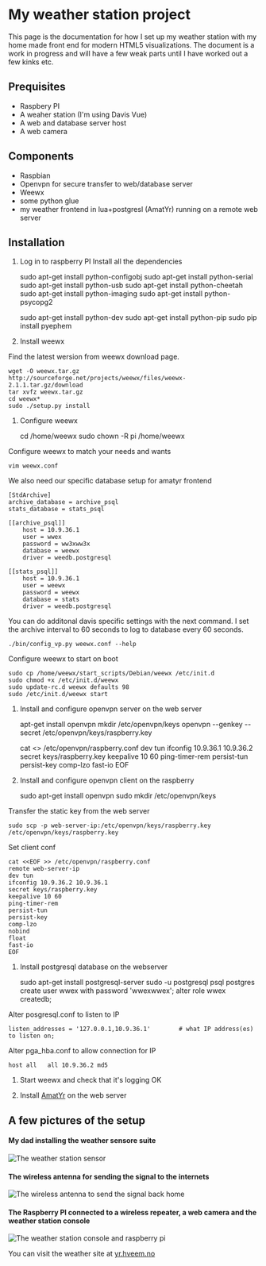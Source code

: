 # My weather station project

This page is the documentation for how I set up my weather station with my home made front end for modern HTML5 visualizations.
The document is a work in progress and will have a few weak parts until I have worked out a few kinks etc.

## Prequisites

*    Raspbery PI
*    A weaher station (I'm using Davis Vue)
*    A web and database server host
*    A web camera

## Components

*   Raspbian
*   Openvpn for secure transfer to web/database server
*   Weewx
*   some python glue
*   my weather frontend in lua+postgresl (AmatYr) running on a remote web server


## Installation


1. Log in to raspberry PI
Install all the dependencies

    sudo apt-get install python-configobj 
    sudo apt-get install python-serial
    sudo apt-get install python-usb 
    sudo apt-get install python-cheetah 
    sudo apt-get install python-imaging 
    sudo apt-get install python-psycopg2

    sudo apt-get install python-dev
    sudo apt-get install python-pip
    sudo pip install pyephem

1. Install weewx

Find the latest wersion from weewx download page.

    wget -O weewx.tar.gz http://sourceforge.net/projects/weewx/files/weewx-2.1.1.tar.gz/download
    tar xvfz weewx.tar.gz
    cd weewx*
    sudo ./setup.py install

1. Configure weewx

    cd /home/weewx
    sudo chown -R pi /home/weewx 


Configure weewx to match your needs and wants

    vim weewx.conf

We also need our specific database setup for amatyr frontend

    [StdArchive]
    archive_database = archive_psql
    stats_database = stats_psql

    [[archive_psql]]
        host = 10.9.36.1
        user = wwex
        password = ww3xww3x
        database = weewx
        driver = weedb.postgresql

    [[stats_psql]]
        host = 10.9.36.1
        user = weewx
        password = weewx
        database = stats
        driver = weedb.postgresql





You can do additonal davis specific settings with the next command.
I set the archive interval to 60 seconds to log to database every 60 seconds.

    ./bin/config_vp.py weewx.conf --help


Configure weewx to start on boot

    sudo cp /home/weewx/start_scripts/Debian/weewx /etc/init.d 
    sudo chmod +x /etc/init.d/weewx 
    sudo update-rc.d weewx defaults 98 
    sudo /etc/init.d/weewx start



1. Install and configure openvpn server on the web server

    apt-get install openvpn
    mkdir /etc/openvpn/keys
    openvpn --genkey --secret /etc/openvpn/keys/raspberry.key

    cat <<EOF >> /etc/openvpn/raspberry.conf
    dev tun
    ifconfig 10.9.36.1 10.9.36.2
    secret keys/raspberry.key
    keepalive 10 60
    ping-timer-rem
    persist-tun
    persist-key
    comp-lzo
    fast-io
    EOF

1. Install and configure openvpn client on the raspberry

    sudo apt-get install openvpn
    sudo mkdir /etc/openvpn/keys

Transfer the static key from the web server

    sudo scp -p web-server-ip:/etc/openvpn/keys/raspberry.key /etc/openvpn/keys/raspberry.key

Set client conf

    cat <<EOF >> /etc/openvpn/raspberry.conf
    remote web-server-ip
    dev tun
    ifconfig 10.9.36.2 10.9.36.1
    secret keys/raspberry.key
    keepalive 10 60
    ping-timer-rem
    persist-tun
    persist-key
    comp-lzo
    nobind
    float
    fast-io
    EOF

1. Install postgresql database on the webserver

    sudo apt-get install postgresql-server
    sudo -u postgresql psql postgres
    create user wwex with password 'wwexwwex';
    alter role wwex createdb;

Alter posgresql.conf to listen to IP
    
    listen_addresses = '127.0.0.1,10.9.36.1'        # what IP address(es) to listen on;

Alter pga_hba.conf to allow connection for IP

    host all   all 10.9.36.2 md5

1. Start weewx and check that it's logging OK

1. Install [AmatYr](http://github.com/torhve/amatyr) on the web server

## A few pictures of the setup

#### My dad installing the weather sensore suite
![The weather station sensor](http://hveem.no/davis.jpg)
#### The wireless antenna for sending the signal to the internets
![The wireless antenna to send the signal back home](http://hveem.no/antenne.jpg)
#### The Raspberry PI connected to a wireless repeater, a web camera and the weather station console
![The weather station console and raspberry pi](http://hveem.no/weatherconsole.jpg)

You can visit the weather site at [yr.hveem.no](http://yr.hveem.no/)


